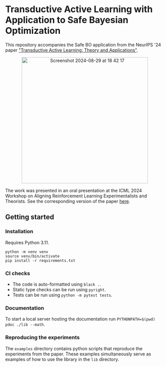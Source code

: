 # Transductive Active Learning with Application to Safe Bayesian Optimization

This repository accompanies the Safe BO application from the NeurIPS '24 paper ["Transductive Active Learning: Theory and Applications"](https://arxiv.org/abs/2402.15898).

<p align="center">
<img width="400" alt="Screenshot 2024-08-29 at 18 42 17" src="https://github.com/user-attachments/assets/0d7746f6-0e0b-41a3-a320-07adae4afbf3">
</p>

The work was presented in an oral presentation at the ICML 2024 Workshop on Aligning Reinforcement Learning Experimentalists and Theorists. See the corresponding version of the paper [here](https://jonhue.github.io/assets/pdf/icml-2024-arlet.pdf).

## Getting started

### Installation

Requires Python 3.11.

```
python -m venv venv
source venv/bin/activate
pip install -r requirements.txt
```

### CI checks

* The code is auto-formatted using `black .`.
* Static type checks can be run using `pyright`.
* Tests can be run using `python -m pytest tests`.

### Documentation

To start a local server hosting the documentation run ```PYTHONPATH=$(pwd) pdoc ./lib --math```.

### Reproducing the experiments

The `examples` directory contains python scripts that reproduce the experiments from the paper.
These examples simultaneously serve as examples of how to use the library in the `lib` directory.
